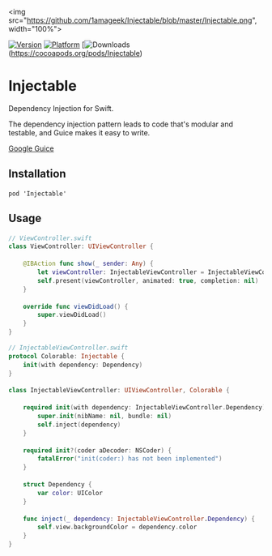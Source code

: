 <img src="https://github.com/1amageek/Injectable/blob/master/Injectable.png", width="100%">


[![Version](http://img.shields.io/cocoapods/v/Injectable.svg)](http://cocoapods.org/?q=Injectable)
[![Platform](http://img.shields.io/cocoapods/p/Injectable.svg)](http://cocoapods.org/?q=Injectable)
[![Downloads](https://img.shields.io/cocoapods/dt/Injectable.svg?label=Total%20Downloads&colorB=28B9FE)(https://cocoapods.org/pods/Injectable)

# Injectable

Dependency Injection for Swift.

The dependency injection pattern leads to code that's modular and testable, and Guice makes it easy to write. 

[Google Guice](https://github.com/google/guice/wiki/Motivation)

## Installation

```
pod 'Injectable'
```

## Usage

``` swift
// ViewController.swift
class ViewController: UIViewController {

    @IBAction func show(_ sender: Any) {
        let viewController: InjectableViewController = InjectableViewController(with: .init(color: .green))
        self.present(viewController, animated: true, completion: nil)
    }
    
    override func viewDidLoad() {
        super.viewDidLoad()
    }
}
```

``` swift
// InjectableViewController.swift
protocol Colorable: Injectable {
    init(with dependency: Dependency)
}

class InjectableViewController: UIViewController, Colorable {

    required init(with dependency: InjectableViewController.Dependency) {
        super.init(nibName: nil, bundle: nil)
        self.inject(dependency)
    }

    required init?(coder aDecoder: NSCoder) {
        fatalError("init(coder:) has not been implemented")
    }

    struct Dependency {
        var color: UIColor
    }

    func inject(_ dependency: InjectableViewController.Dependency) {
        self.view.backgroundColor = dependency.color
    }
}
```
